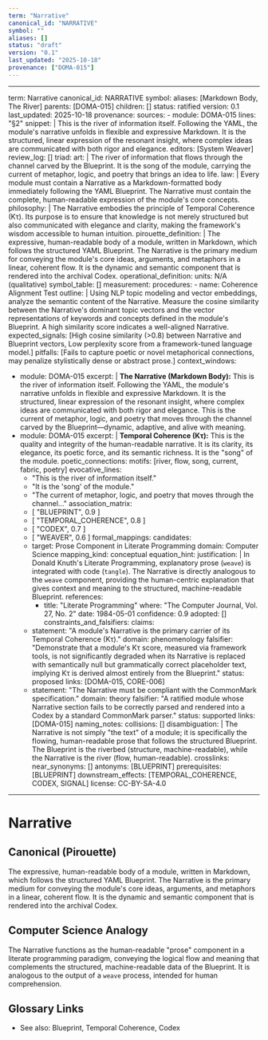 ```yaml
---
term: "Narrative"
canonical_id: "NARRATIVE"
symbol: ""
aliases: []
status: "draft"
version: "0.1"
last_updated: "2025-10-18"
provenance: ["DOMA-015"]
---
```


---
term: Narrative
canonical_id: NARRATIVE
symbol: 
aliases: [Markdown Body, The River]
parents: [DOMA-015]
children: []
status: ratified
version: 0.1
last_updated: 2025-10-18
provenance:
  sources:
    - module: DOMA-015
      lines: "§2"
      snippet: |
        This is the river of information itself. Following the YAML, the module's narrative unfolds in flexible and expressive Markdown. It is the structured, linear expression of the resonant insight, where complex ideas are communicated with both rigor and elegance.
  editors: [System Weaver]
  review_log: []
triad:
  art: |
    The river of information that flows through the channel carved by the Blueprint. It is the song of the module, carrying the current of metaphor, logic, and poetry that brings an idea to life.
  law: |
    Every module must contain a Narrative as a Markdown-formatted body immediately following the YAML Blueprint. The Narrative must contain the complete, human-readable expression of the module's core concepts.
  philosophy: |
    The Narrative embodies the principle of Temporal Coherence (Kτ). Its purpose is to ensure that knowledge is not merely structured but also communicated with elegance and clarity, making the framework's wisdom accessible to human intuition.
pirouette_definition: |
  The expressive, human-readable body of a module, written in Markdown, which follows the structured YAML Blueprint. The Narrative is the primary medium for conveying the module's core ideas, arguments, and metaphors in a linear, coherent flow. It is the dynamic and semantic component that is rendered into the archival Codex.
operational_definition:
  units: N/A (qualitative)
  symbol_table: []
  measurement:
    procedures:
      - name: Coherence Alignment Test
        outline: |
          Using NLP topic modeling and vector embeddings, analyze the semantic content of the Narrative. Measure the cosine similarity between the Narrative's dominant topic vectors and the vector representations of keywords and concepts defined in the module's Blueprint. A high similarity score indicates a well-aligned Narrative.
        expected_signals: [High cosine similarity (>0.8) between Narrative and Blueprint vectors, Low perplexity score from a framework-tuned language model.]
        pitfalls: [Fails to capture poetic or novel metaphorical connections, may penalize stylistically dense or abstract prose.]
context_windows:
  - module: DOMA-015
    excerpt: |
      **The Narrative (Markdown Body):** This is the river of information itself. Following the YAML, the module's narrative unfolds in flexible and expressive Markdown. It is the structured, linear expression of the resonant insight, where complex ideas are communicated with both rigor and elegance. This is the current of metaphor, logic, and poetry that moves through the channel carved by the Blueprint—dynamic, adaptive, and alive with meaning.
  - module: DOMA-015
    excerpt: |
      **Temporal Coherence (Kτ):** This is the quality and integrity of the human-readable narrative. It is its clarity, its elegance, its poetic force, and its semantic richness. It is the "song" of the module.
poetic_connections:
  motifs: [river, flow, song, current, fabric, poetry]
  evocative_lines:
    - "This is the river of information itself."
    - "It is the 'song' of the module."
    - "The current of metaphor, logic, and poetry that moves through the channel..."
  association_matrix:
    - [ "BLUEPRINT", 0.9 ]
    - [ "TEMPORAL_COHERENCE", 0.8 ]
    - [ "CODEX", 0.7 ]
    - [ "WEAVER", 0.6 ]
formal_mappings:
  candidates:
    - target: Prose Component in Literate Programming
      domain: Computer Science
      mapping_kind: conceptual
      equation_hint:
      justification: |
        In Donald Knuth's Literate Programming, explanatory prose (`weave`) is integrated with code (`tangle`). The Narrative is directly analogous to the `weave` component, providing the human-centric explanation that gives context and meaning to the structured, machine-readable Blueprint.
      references:
        - title: "Literate Programming"
          where: "The Computer Journal, Vol. 27, No. 2"
          date: 1984-05-01
      confidence: 0.9
  adopted: []
constraints_and_falsifiers:
  claims:
    - statement: "A module's Narrative is the primary carrier of its Temporal Coherence (Kτ)."
      domain: phenomenology
      falsifier: "Demonstrate that a module's Kτ score, measured via framework tools, is not significantly degraded when its Narrative is replaced with semantically null but grammatically correct placeholder text, implying Kτ is derived almost entirely from the Blueprint."
      status: proposed
      links: [DOMA-015, CORE-006]
    - statement: "The Narrative must be compliant with the CommonMark specification."
      domain: theory
      falsifier: "A ratified module whose Narrative section fails to be correctly parsed and rendered into a Codex by a standard CommonMark parser."
      status: supported
      links: [DOMA-015]
naming_notes:
  collisions: []
  disambiguation: |
    The Narrative is not simply "the text" of a module; it is specifically the flowing, human-readable prose that follows the structured Blueprint. The Blueprint is the riverbed (structure, machine-readable), while the Narrative is the river (flow, human-readable).
crosslinks:
  near_synonyms: []
  antonyms: [BLUEPRINT]
  prerequisites: [BLUEPRINT]
  downstream_effects: [TEMPORAL_COHERENCE, CODEX, SIGNAL]
license: CC-BY-SA-4.0
---

# Narrative

## Canonical (Pirouette)
The expressive, human-readable body of a module, written in Markdown, which follows the structured YAML Blueprint. The Narrative is the primary medium for conveying the module's core ideas, arguments, and metaphors in a linear, coherent flow. It is the dynamic and semantic component that is rendered into the archival Codex.

## Computer Science Analogy
The Narrative functions as the human-readable "prose" component in a literate programming paradigm, conveying the logical flow and meaning that complements the structured, machine-readable data of the Blueprint. It is analogous to the output of a `weave` process, intended for human comprehension.

## Glossary Links
- See also: Blueprint, Temporal Coherence, Codex